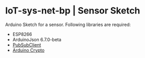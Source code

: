 # IoT-sys-net-bp | Sensor Sketch

Arduino Sketch for a sensor. Following libraries are required:

- ESP8266
- ArduinoJson 6.7.0-beta
- [PubSubClient](https://pubsubclient.knolleary.net/)
- [Arduino Crypto](https://github.com/intrbiz/arduino-crypto)